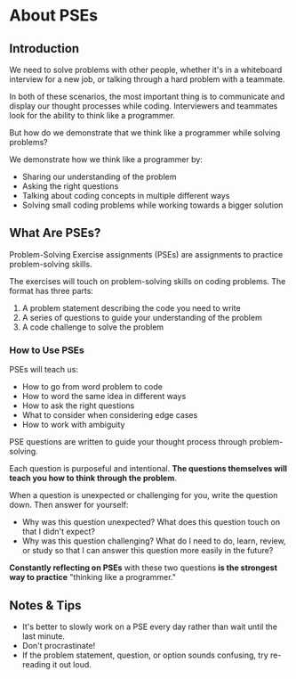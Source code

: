 # About PSEs

## Introduction

We need to solve problems with other people, whether it's in a whiteboard interview for a new job, or talking through a hard problem with a teammate.

In both of these scenarios, the most important thing is to communicate and display our thought processes while coding. Interviewers and teammates look for the ability to think like a programmer.

But how do we demonstrate that we think like a programmer while solving problems?

We demonstrate how we think like a programmer by:

- Sharing our understanding of the problem
- Asking the right questions
- Talking about coding concepts in multiple different ways
- Solving small coding problems while working towards a bigger solution

## What Are PSEs?

Problem-Solving Exercise assignments (PSEs) are assignments to practice problem-solving skills.

The exercises will touch on problem-solving skills on coding problems. The format has three parts:

1. A problem statement describing the code you need to write
1. A series of questions to guide your understanding of the problem
1. A code challenge to solve the problem

### How to Use PSEs

PSEs will teach us:

- How to go from word problem to code
- How to word the same idea in different ways
- How to ask the right questions
- What to consider when considering edge cases
- How to work with ambiguity

PSE questions are written to guide your thought process through problem-solving.

Each question is purposeful and intentional. **The questions themselves will teach you how to think through the problem**.

When a question is unexpected or challenging for you, write the question down. Then answer for yourself:

- Why was this question unexpected? What does this question touch on that I didn't expect?
- Why was this question challenging? What do I need to do, learn, review, or study so that I can answer this question more easily in the future?

**Constantly reflecting on PSEs** with these two questions **is the strongest way to practice** "thinking like a programmer."

## Notes & Tips

- It's better to slowly work on a PSE every day rather than wait until the last minute.
- Don't procrastinate!
- If the problem statement, question, or option sounds confusing, try re-reading it out loud.
